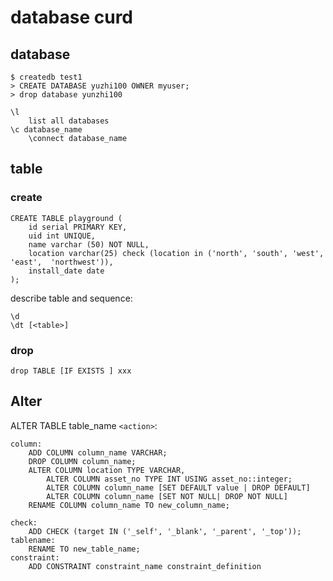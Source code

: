 # database curd
## database

    $ createdb test1
    > CREATE DATABASE yuzhi100 OWNER myuser;
    > drop database yunzhi100

    \l
        list all databases
    \c database_name
        \connect database_name

## table

### create

    CREATE TABLE playground (
        id serial PRIMARY KEY,
        uid int UNIQUE,
        name varchar (50) NOT NULL,
        location varchar(25) check (location in ('north', 'south', 'west', 'east',  'northwest')),
        install_date date
    );

describe table and sequence:

    \d
    \dt [<table>]

### drop

    drop TABLE [IF EXISTS ] xxx

## Alter
ALTER TABLE table_name `<action>`:

    column:
        ADD COLUMN column_name VARCHAR;
        DROP COLUMN column_name;
        ALTER COLUMN location TYPE VARCHAR,
            ALTER COLUMN asset_no TYPE INT USING asset_no::integer;
            ALTER COLUMN column_name [SET DEFAULT value | DROP DEFAULT]
            ALTER COLUMN column_name [SET NOT NULL| DROP NOT NULL]
        RENAME COLUMN column_name TO new_column_name;

    check:
        ADD CHECK (target IN ('_self', '_blank', '_parent', '_top'));
    tablename:
        RENAME TO new_table_name;
    constraint:
        ADD CONSTRAINT constraint_name constraint_definition